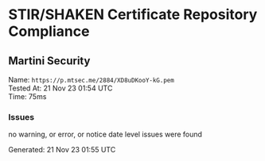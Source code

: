 # STIR/SHAKEN Certificate Repository Compliance

## Martini Security

Name: `https://p.mtsec.me/2884/XD8uDKooY-kG.pem`\
Tested At: 21 Nov 23 01:54 UTC\
Time: 75ms

### Issues

no warning, or error, or notice date level issues were found

Generated: 21 Nov 23 01:55 UTC